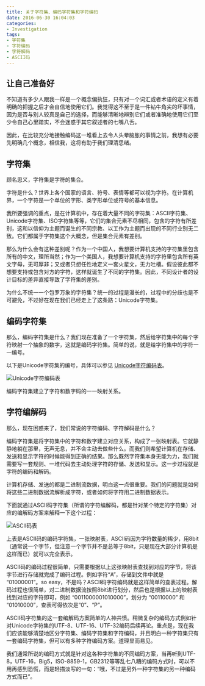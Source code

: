 ```yaml
---
title: 关于字符集、编码字符集和字符编码
date: 2016-06-30 16:04:03
categories:
- Investigation
tags:
- 字符集
- 字符编码
- 字符解码
- ASCII码
---
```

## 让自己准备好 
不知道有多少人跟我一样是一个概念偏执狂，只有对一个词汇或者术语的定义有着明确的把握之后才会自信地使用它们。我觉得这不至于是一件钻牛角尖的坏事情，因为是否与别人较真是自己的选择，而能够清晰地辨别它们或者准确地使用它们至少令自己心里踏实，不会迷惑于其它叙述者的七嘴八舌。

因此，在比较充分地接触编码这一堆看上去令人头晕脑胀的事情之前，我想有必要先明确几个概念，相信我，这将有助于我们理清思绪。

## 字符集
顾名思义，字符集是字符的集合。

字符是什么？世界上各个国家的语言、符号、表情等都可以视为字符。在计算机界，一个字符是一个单位的字形、类字形单位或符号的基本信息。

我所要强调的重点，是在计算机中，存在着大量不同的字符集：ASCII字符集、Unicode字符集、ISO字符集等等，它们的集合元素不尽相同，包含的字符有所差别，这和以信仰为主题而诞生的不同宗教、以工作为主题而出现的不同行业别无二致。它们都属于字符集这个大概念，但是集合元素有差别。

那么为什么会有这种差别呢？作为一个中国人，我想要计算机支持的字符集里包含所有的中文，理所当然；作为一个美国人，我想要计算机支持的字符里包含所有英文字母，无可厚非；又或者只想任性地定义一套火星文，无力吐槽。假设彼此都不想要支持或包含对方的字符，这样就诞生了不同的字符集。因此，不同设计者的设计目标的差异直接导致了字符集的差别。

为什么不统一一个包罗万象的字符集？统一的过程是漫长的，过程中的分歧也是不可避免，不过好在现在我们已经走上了这条路：Unicode字符集。

## 编码字符集
那么，编码字符集是什么？我们现在准备了一个字符集，然后给字符集中的每个字符映射一个抽象的数字，这就是编码字符集。简单的说，就是给字符集中的字符一一编号。

以下是Unicode字符集的编号，具体可以参见 [Unicode字符编码表](http://unicode-table.com/en/)。

![Unicode字符编码表](http://o6lqh5p0j.bkt.clouddn.com/unicode%E5%AD%97%E7%AC%A6%E7%BC%96%E7%A0%81%E8%A1%A8.png)


编码字符集建立了字符和数字码的一一映射关系。

## 字符编解码
那么，现在困惑来了，我们常说的字符编码、字符解码是什么？

编码字符集是将字符集中的字符和数字建立对应关系，构成了一张映射表。它就静静地躺在那里，无声无息，并不会主动去做些什么。而我们则希望计算机在存储、发送和显示字符的时候能得到正确的结果。那么既然字符集本身无能为力，我们就需要写一套规则、一堆代码去主动处理字符的存储、发送和显示。这一步过程就是字符的编码和解码。

计算机存储、发送的都是二进制流数据，明白这一点很重要。我们的问题就是如何将这些二进制数据流解析成字符，或者如何将字符用二进制数据表示。

下面就通过ASCII码字符集（所谓的字符编解码，都是针对某个特定的字符集）对应的编解码方案来解释一下这个过程：

![ASCII码表](http://o6lqh5p0j.bkt.clouddn.com/AC5133B5-0FDE-4B29-B277-16EB294FDA22.png)

上表是ASCII码的编码字符集，一张映射表，ASCII码因为字符数量的稀少，用8bit（通常说一个字节，但注意一个字节并不是总等于8bit，只是现在大部分计算机是这样而已）就可以完全表示。

ASCII码的编码过程很简单，只需要根据以上这张映射表查找到对应的字节，将该字节进行存储就完成了编码过程。例如字符“A”，存储到文件中就是 “01000001”。so easy，不是吗？ASCII码字符编码就是这样简单的查表过程。解码过程也很简单，对二进制数据流按照8bit进行划分，然后也是根据以上的映射表找到对应的字符即可，例如 “0011000001010000”，划分为 “00110000” 和 “01010000”，查表可得依次是“0”、“P”。

ASCII码字符集的这一套编解码方案简单的人神共愤。稍微复杂的编码方式例如针对Unicode字符集的UTF-8、UTF-16、UTF-32编码后续再论。重点是，现在我们应该能够清楚地区分字符集、编码字符集和字符编码，并且明白一种字符集只有一套编码字符集，但可以有多种字符编码方案。道理显而易见。

我们通常所说的编码方式就是针对这各种字符集的不同编码方案，当再听到UTF-8，UTF-16，Big5，ISO-8859-1，GB2312等等乱七八糟的编码方式时，可以不用再感到恐慌，而是轻描淡写的一句：“哦，不过是另外一种字符集的另一种编码方式而已”。
